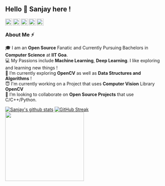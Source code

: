 ## Hello 👋 Sanjay here !

<a href="https://www.linkedin.com/in/sanjaymarreddi/">
  <img align="left" alt="Sanjay's Linkdein" width="22px" src="https://cdn.jsdelivr.net/npm/simple-icons@v3/icons/linkedin.svg" />
</a>
<a href="https://twitter.com/SanjayMarreddi">
  <img align="left" alt="Sanjay's Twitter" width="22px" src="https://cdn.jsdelivr.net/npm/simple-icons@v3/icons/twitter.svg" />
</a>
<a href="https://github.com/SanjayMarreddi">
  <img align="left" alt="Sanjay's Github" width="22px" src="https://cdn.jsdelivr.net/npm/simple-icons@v3/icons/github.svg" />
</a>
<a href="https://instagram.com/SanjayMarreddi/">
  <img align="left" alt="Sanjay's Instagram" width="22px" src="https://cdn.jsdelivr.net/npm/simple-icons@v3/icons/instagram.svg" />
</a>
<a href="https://www.facebook.com/SanjayMarreddi/">
  <img align="left" alt="Sanjay's Facebook" width="22px" src="https://cdn.jsdelivr.net/npm/simple-icons@v3/icons/facebook.svg" />
</a>

<br/> 

### About Me :zap:
🎓 I am an **Open Source** Fanatic and Currently Pursuing Bachelors in **Computer Science** at **IIT Goa**. </br>
💻  My Passions include **Machine Learning**, **Deep Learning**. I like exploring and learning new things ! </br>
🌱 I’m currently exploring **OpenCV** as well as **Data Structures and Algorithms** !  </br>
:innocent: I'm currently working on a Project that uses **Computer Vision** Library **OpenCV**  </br>
👯 I’m looking to collaborate on **Open Source Projects** that use C/C++/Python. </br>

   
   
[![Sanjay's github stats](https://github-readme-stats.vercel.app/api?username=SanjayMarreddi&show_icons=true&theme=radical)](https://github.com/SanjayMarreddi)
[![GitHub Streak](https://github-readme-streak-stats.herokuapp.com/?user=SanjayMarreddi&theme=dark)](https://github.com/DenverCoder1/github-readme-streak-stats)
<img src="https://miro.medium.com/max/1360/1*IRGHmiGsa16stedQvIaZfw.gif" width="250" height="220"/>
